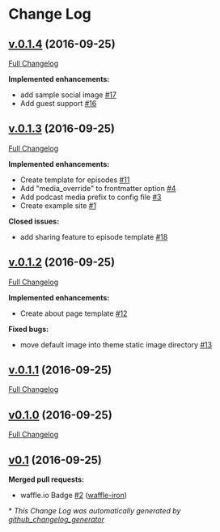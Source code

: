 # Change Log

## [v.0.1.4](https://github.com/mattstratton/castanet/tree/v.0.1.4) (2016-09-25)
[Full Changelog](https://github.com/mattstratton/castanet/compare/v.0.1.3...v.0.1.4)

**Implemented enhancements:**

- add sample social image [\#17](https://github.com/mattstratton/castanet/issues/17)
- Add guest support [\#16](https://github.com/mattstratton/castanet/issues/16)

## [v.0.1.3](https://github.com/mattstratton/castanet/tree/v.0.1.3) (2016-09-25)
[Full Changelog](https://github.com/mattstratton/castanet/compare/v.0.1.2...v.0.1.3)

**Implemented enhancements:**

- Create template for episodes [\#11](https://github.com/mattstratton/castanet/issues/11)
- Add "media\_override" to frontmatter option [\#4](https://github.com/mattstratton/castanet/issues/4)
- Add podcast media prefix to config file [\#3](https://github.com/mattstratton/castanet/issues/3)
- Create example site [\#1](https://github.com/mattstratton/castanet/issues/1)

**Closed issues:**

- add sharing feature to episode template [\#18](https://github.com/mattstratton/castanet/issues/18)

## [v.0.1.2](https://github.com/mattstratton/castanet/tree/v.0.1.2) (2016-09-25)
[Full Changelog](https://github.com/mattstratton/castanet/compare/v.0.1.1...v.0.1.2)

**Implemented enhancements:**

- Create about page template [\#12](https://github.com/mattstratton/castanet/issues/12)

**Fixed bugs:**

- move default image into theme static image directory [\#13](https://github.com/mattstratton/castanet/issues/13)

## [v.0.1.1](https://github.com/mattstratton/castanet/tree/v.0.1.1) (2016-09-25)
[Full Changelog](https://github.com/mattstratton/castanet/compare/v0.1.0...v.0.1.1)

## [v0.1.0](https://github.com/mattstratton/castanet/tree/v0.1.0) (2016-09-25)
[Full Changelog](https://github.com/mattstratton/castanet/compare/v0.1...v0.1.0)

## [v0.1](https://github.com/mattstratton/castanet/tree/v0.1) (2016-09-25)
**Merged pull requests:**

- waffle.io Badge [\#2](https://github.com/mattstratton/castanet/pull/2) ([waffle-iron](https://github.com/waffle-iron))



\* *This Change Log was automatically generated by [github_changelog_generator](https://github.com/skywinder/Github-Changelog-Generator)*